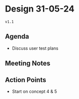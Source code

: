 # Design 31-05-24

`v1.1`

## Agenda

- Discuss user test plans

## Meeting Notes

## Action Points

- Start on concept 4 & 5